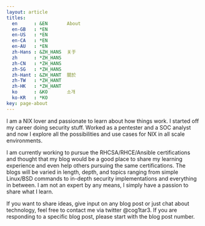 ```yaml
---
layout: article
titles:
  en      : &EN       About
  en-GB   : *EN
  en-US   : *EN
  en-CA   : *EN
  en-AU   : *EN
  zh-Hans : &ZH_HANS  关于
  zh      : *ZH_HANS
  zh-CN   : *ZH_HANS
  zh-SG   : *ZH_HANS
  zh-Hant : &ZH_HANT  關於
  zh-TW   : *ZH_HANT
  zh-HK   : *ZH_HANT
  ko      : &KO       소개
  ko-KR   : *KO
key: page-about
---
```

I am a NIX lover and passionate to learn about how things work. I started
off my career doing security stuff. Worked as a pentester and a SOC analyst and
now I explore all the possibilities and use cases for NIX in all scale
environments. 

I am currently working to pursue the RHCSA/RHCE/Ansible certifications and
thought that my blog would be a good place to share my learning experience and
even help others pursuing the same certifications. The blogs will be varied in
length, depth, and topics ranging from simple Linux/BSD commands to in-depth
security implementations and everything in between. I am not an expert by any
means, I simply have a passion to share what I learn. 

If you want to share ideas, give input on any blog post or just chat about
technology, feel free to contact me via twitter @cog1tar3. If you are
responding to a specific blog post, please start with the blog post number. 

